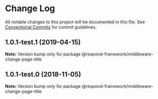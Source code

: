 # Change Log

All notable changes to this project will be documented in this file.
See [Conventional Commits](https://conventionalcommits.org) for commit guidelines.

## 1.0.1-test.1 (2019-04-15)

**Note:** Version bump only for package @respond-framework/middleware-change-page-title





## 1.0.1-test.0 (2018-11-05)

**Note:** Version bump only for package @respond-framework/middleware-change-page-title
